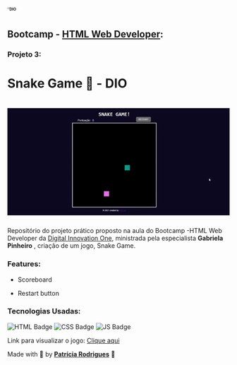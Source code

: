 # <img align="center" src="https://hermes.digitalinnovation.one/tracks/3a10fc52-7df0-4d38-9d9c-e98f1e5f6c9a.png" alt="DIO" style="zoom:30%;"  />

## Bootcamp - [HTML Web Developer](https://web.digitalinnovation.one/track/html-web-developer):

### Projeto  3:

# Snake Game  🐍 - DIO

<h1>
    <img src="assets/Tela_SnakeGame.gif">
</h1>

Repositório do projeto prático proposto na aula do Bootcamp -HTML Web Developer da [Digital Innovation One](https://web.digitalinnovation.one/), ministrada pela especialista **Gabriela Pinheiro** , criação de um jogo, Snake Game.

### Features:

- Scoreboard

- Restart button

  

### Tecnologias Usadas:

![HTML Badge](https://camo.githubusercontent.com/be83efa7f8811c826480915903744f09a9a6ee46eb77d63939dced5fd375994c/68747470733a2f2f696d672e736869656c64732e696f2f62616467652f2d48544d4c352d2532334534344432373f7374796c653d666c61742d737175617265266c6f676f3d68746d6c35266c6f676f436f6c6f723d666666666666266c696e6b3d68747470733a2f2f7777772e77337363686f6f6c732e636f6d2f68746d6c2f) ![CSS Badge](https://camo.githubusercontent.com/99ee37fe40ad90bf3f14d496d79a64fd56022716a90a1e87aad2e50d43a8d4d1/68747470733a2f2f696d672e736869656c64732e696f2f62616467652f2d435353332d2532333135373242363f7374796c653d666c61742d737175617265266c6f676f3d63737333266c6f676f436f6c6f723d666666666666266c696e6b3d68747470733a2f2f646576656c6f7065722e6d6f7a696c6c612e6f72672f70742d42522f646f63732f5765622f435353) ![JS Badge](https://camo.githubusercontent.com/257b7f22570f3b8edf5b2addb0c210a7af8eeb2c7b26140a455c33bbc12165f1/68747470733a2f2f696d672e736869656c64732e696f2f62616467652f2d4a6176615363726970742d2532334637444631453f7374796c653d666c61742d737175617265266c6f676f3d6a617661736372697074266c6f676f436f6c6f723d626c61636b266c696e6b3d68747470733a2f2f7777772e77337363686f6f6c732e636f6d2f6a732f64656661756c742e617370)



Link para visualizar o jogo: [Clique aqui](https://PatriciaRodriguesR.github.io/DIO-Snake-Game/)



Made with 💜 by [**Patrícia Rodrigues**](https://github.com/PatriciaRodriguesR/) 👋

